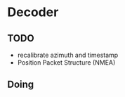 # Decoder

## TODO

- recalibrate azimuth and timestamp
- Position Packet Structure (NMEA)

## Doing
